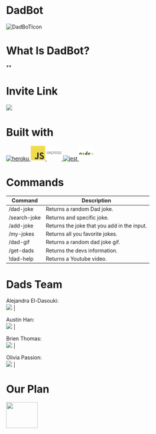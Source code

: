 # DadBot
![DadBoTIcon](../utils/public/DAD-BOT-LOGO.jpg)

# What Is DadBot?
**

# Invite Link <br>
<a href="https://discord.com/api/oauth2/authorize?client_id=1012796022885453844&permissions=2147486720&scope=applications.commands%20bot"><img src="../utils/public/invite.png" width="25"/></a>

# Built with 

<p align="left"> <a href="https://heroku.com" target="_blank" rel="noreferrer"> <img src="https://www.vectorlogo.zone/logos/heroku/heroku-icon.svg" alt="heroku" width="40" height="40"/> </a> <a href="https://developer.mozilla.org/en-US/docs/Web/JavaScript" target="_blank" rel="noreferrer"> <img src="https://raw.githubusercontent.com/devicons/devicon/master/icons/javascript/javascript-original.svg" alt="javascript" width="40" height="40"/> </a> <a href="https://expressjs.com" target="_blank" rel="noreferrer"> <img src="https://raw.githubusercontent.com/devicons/devicon/master/icons/express/express-original-wordmark.svg" alt="express" width="40" height="40"/> </a> <a href="https://jestjs.io" target="_blank" rel="noreferrer"> <img src="https://www.vectorlogo.zone/logos/jestjsio/jestjsio-icon.svg" alt="jest" width="40" height="40"/> </a> <a href="https://nodejs.org" target="_blank" rel="noreferrer"> <img src="https://raw.githubusercontent.com/devicons/devicon/master/icons/nodejs/nodejs-original-wordmark.svg" alt="nodejs" width="40" height="40"/> </a> </p>

# Commands

Command|Description 
--- | ---
/dad-joke|Returns a random Dad joke.
/search-joke|Returns and specific joke. 
/add-joke|Returns the joke that you add in the input.
/my-jokes|Returns all you favorite jokes.
/dad-gif|Returns a random dad joke gif.
/get-dads|Returns the devs information.
!dad-help|Returns a Youtube video.


# Dads Team 


Alejandra El-Dasouki: <br>
<a href="https://github.com/Alejae1998"><img src="../utils/public/GitHub_Logo.png" width="50"/></a> | <a href="https://www.linkedin.com/in/alejandrael-dasouki/"><img src="../utils/public/LI-Logo.png" width="65" height="17"/></a>

Austin Han: <br>
<a href="https://github.com/austinbhan"><img src="../utils/public/GitHub_Logo.png" width="50"/></a> | <a href="https://www.linkedin.com/in/austin-han-740a69157/"><img src="../utils/public/LI-Logo.png" width="65" height="17"/></a>

Brien Thomas: <br> 
<a href="https://github.com/briensthomas"><img src="../utils/public/GitHub_Logo.png" width="50"/></a> | <a href="https://www.linkedin.com/in/brien-thomas/"><img src="../utils/public/LI-Logo.png" width="65" height="17"/></a>

Olivia Passion: <br>
<a href="https://github.com/Olivia-Pasion"><img src="../utils/public/GitHub_Logo.png" width="50"/></a> | <a href="https://www.linkedin.com/in/olivia-pasion/"><img src="../utils/public/LI-Logo.png" width="65" height="17"/></a>

# Our Plan
<a href="https://miro.com/app/board/uXjVPcbFIzY=/"><img src="../utils/public/miro-logo.svg" width="85" height="70"/></a>


